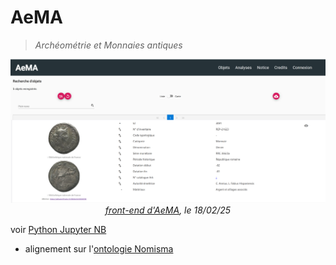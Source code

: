 # AeMA
> *Archéométrie et Monnaies antiques*

<p align="center">
  <img src="../../img/bdd-aema-landing-page.png" width="600">
  <br>
  <em><a href="./front-end">front-end d'AeMA</a>, le 18/02/25</em>
</p>

voir [Python Jupyter NB](https://colab.research.google.com/drive/1xH7RvF7twkcZtfZs__BVHoFTccO5hc8i)

* alignement sur l'[ontologie Nomisma](http://www.nomisma.org/ontology)